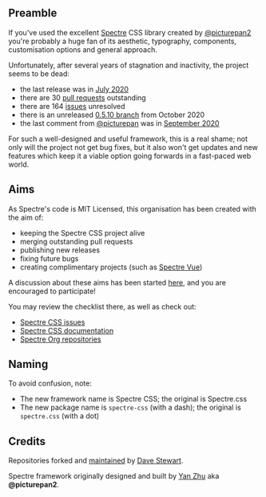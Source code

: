 ## Preamble

If you've used the excellent [Spectre](https://github.com/picturepan2/spectre) CSS library created by [@picturepan2](https://github.com/picturepan2) you're probably a huge fan of its aesthetic, typography, components, customisation options and general approach.

Unfortunately, after several years of stagnation and inactivity, the project seems to be dead:

- the last release was in [July 2020](https://github.com/picturepan2/spectre/releases) 
- there are 30 [pull requests](https://github.com/picturepan2/spectre/pulls) outstanding
- there are 164 [issues](https://github.com/picturepan2/spectre/issues) unresolved
- there is an unreleased [0.5.10 branch](https://github.com/picturepan2/spectre/tree/0.5.10) from October 2020
- the last comment from [@picturepan](https://github.com/picturepan2) was in [September 2020](https://github.com/picturepan2/spectre/issues/643)

For such a well-designed and useful framework, this is a real shame; not only will the project not get bug fixes, but it also won't get updates and new features which keep it a viable option going forwards in a fast-paced web world.

## Aims

As Spectre's code is MIT Licensed, this organisation has been created with the aim of:

- keeping the Spectre CSS project alive
- merging outstanding pull requests
- publishing new releases
- fixing future bugs
- creating complimentary projects (such as [Spectre Vue](https://github.com/spectre-org/spectre-vue))

A discussion about these aims has been started [here](https://github.com/spectre-org/spectre-css/discussions/2), and you are encouraged to participate!

You may review the checklist there, as well as check out:

- [Spectre CSS issues](https://github.com/spectre-org/spectre-css/issues)
- [Spectre CSS documentation](https://spectre-org.github.io/spectre-docs/)
- [Spectre Org repositories](https://github.com/orgs/spectre-org/repositories)

## Naming

To avoid confusion, note:

- The new framework name is Spectre CSS; the original is Spectre.css
- The new package name is `spectre-css` (with a dash); the original is `spectre.css` (with a dot)

## Credits

Repositories forked and [maintained](https://github.com/spectre-org/spectre-css/discussions/2) by [Dave Stewart](https://github.com/davestewart).

Spectre framework originally designed and built by [Yan Zhu](https://twitter.com/picturepan2) aka **@picturepan2**.
